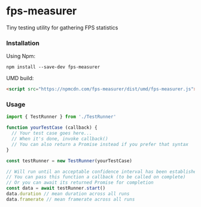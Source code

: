 # fps-measurer

Tiny testing utility for gathering FPS statistics

### Installation
Using Npm:
```
npm install --save-dev fps-measurer
```
UMD build:
```html
<script src="https://npmcdn.com/fps-measurer/dist/umd/fps-measurer.js"></script>
```
### Usage
```js
import { TestRunner } from './TestRunner'

function yourTestCase (callback) {
  // Your test case goes here...
  // When it's done, invoke callback()
  // You can also return a Promise instead if you prefer that syntax
}

const testRunner = new TestRunner(yourTestCase)

// Will run until an acceptable confidence interval has been established.
// You can pass this function a callback (to be called on complete)
// Or you can await its returned Promise for completion
const data = await testRunner.start()
data.duration // mean duration across all runs
data.framerate // mean framerate across all runs
```
